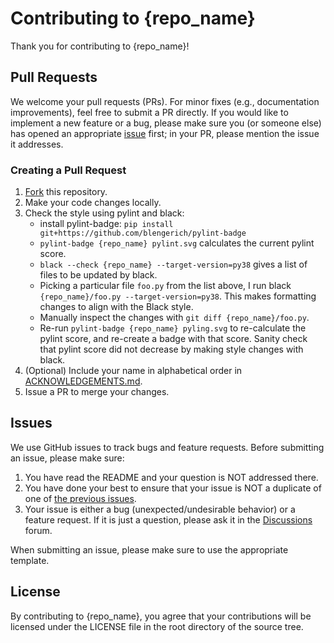# Contributing to {repo_name}
Thank you for contributing to {repo_name}!


## Pull Requests
We welcome your pull requests (PRs).
For minor fixes (e.g., documentation improvements), feel free to submit a PR directly.
If you would like to implement a new feature or a bug, please make sure you (or someone else) has opened an appropriate [issue]({repo_url}/issues) first; in your PR, please mention the issue it addresses.

### Creating a Pull Request
1. [Fork]({repo_url}/fork) this repository.
2. Make your code changes locally.
3. Check the style using pylint and black:
    - install pylint-badge: `pip install git+https://github.com/blengerich/pylint-badge`
    - `pylint-badge {repo_name} pylint.svg` calculates the current pylint score.
    - `black --check {repo_name} --target-version=py38` gives a list of files to be updated by black.
    - Picking a particular file `foo.py` from the list above, I run black `{repo_name}/foo.py --target-version=py38`. This makes formatting changes to align with the Black style.
    - Manually inspect the changes with `git diff {repo_name}/foo.py`.
    - Re-run `pylint-badge {repo_name} pyling.svg` to re-calculate the pylint score, and re-create a badge with that score. Sanity check that pylint score did not decrease by making style changes with black.
4. (Optional) Include your name in alphabetical order in [ACKNOWLEDGEMENTS.md]({repo_url}/blob/main/ACKNOWLEDGEMENTS.md).
5. Issue a PR to merge your changes.


## Issues
We use GitHub issues to track bugs and feature requests.
Before submitting an issue, please make sure:

1. You have read the README and your question is NOT addressed there.
2. You have done your best to ensure that your issue is NOT a duplicate of one of [the previous issues]({repo_url}/issues).
3. Your issue is either a bug (unexpected/undesirable behavior) or a feature request.
If it is just a question, please ask it in the [Discussions]({repo_url}/discussions) forum.

When submitting an issue, please make sure to use the appropriate template.


## License
By contributing to {repo_name}, you agree that your contributions will be licensed
under the LICENSE file in the root directory of the source tree.